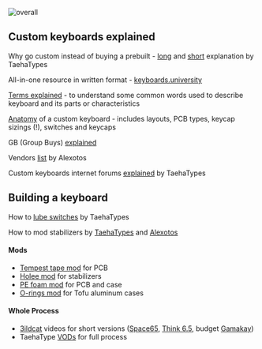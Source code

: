 ![overall](https://user-images.githubusercontent.com/99119828/163674358-8f5bee7a-dd30-40bf-8e91-51580816a9ce.png)

## Custom keyboards explained

Why go custom instead of buying a prebuilt - [long](https://www.youtube.com/watch?v=Qr3nYR15wxU) and [short](https://www.youtube.com/watch?v=aeqnEJpPZVY) explanation by TaehaTypes

All-in-one resource in written format - [keyboards.university](https://www.keyboard.university)

[Terms explained](https://www.youtube.com/watch?v=Q1NldeJN0ys) - to understand some common words used to describe keyboard and its parts or characteristics

[Anatomy](https://youtu.be/1NpNygIrnaQ) of a custom keyboard - includes layouts, PCB types, keycap sizings (!), switches and keycaps

GB (Group Buys) [explained](https://keyboard.university/100-courses/group-buy-335xl)

Vendors [list](https://www.alexotos.com/keyboard-vendor-list/) by Alexotos

Custom keyboards internet forums [explained](https://www.youtube.com/watch?v=vwA6iT0yApI) by TaehaTypes

## Building a keyboard

How to [lube switches](https://www.youtube.com/watch?v=44Wv4OGdmu4) by TaehaTypes

How to mod stabilizers by [TaehaTypes](https://youtu.be/usNx1_d0HbQ) and [Alexotos](https://www.youtube.com/watch?v=vxHb6CJc9V8)

#### Mods
- [Tempest tape mod](https://www.youtube.com/watch?v=g7-syoxeIBQ) for PCB
- [Holee mod](https://youtu.be/-vhpHjlkRgQ) for stabilizers
- [PE foam mod](https://youtu.be/XnQMXVchnrU) for PCB and case
- [O-rings mod](https://www.youtube.com/watch?v=SQcdgUKV6dU) for Tofu aluminum cases

#### Whole Process
- [3ildcat](https://www.youtube.com/c/3ildcat/videos?view=0&sort=p&flow=grid) videos for short versions ([Space65](https://www.youtube.com/watch?v=fEiuolL_S7s), [Think 6.5](https://www.youtube.com/watch?v=fZ4w2YSOUBo), budget [Gamakay](https://www.youtube.com/watch?v=20CoC2t-dic))
- TaehaType [VODs](https://www.youtube.com/c/TaehaTapes) for full process
